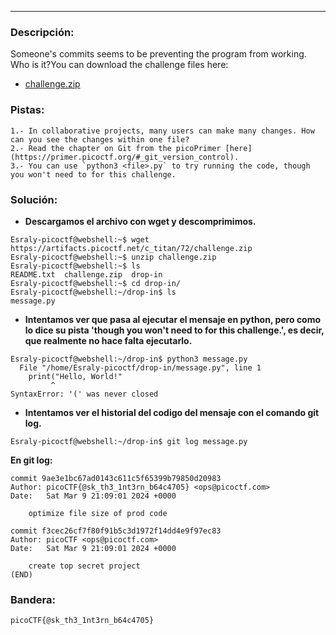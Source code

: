 ---
### Descripción:
Someone's commits seems to be preventing the program from working. Who is it?You can download the challenge files here:

- [challenge.zip](https://artifacts.picoctf.net/c_titan/72/challenge.zip)

### Pistas: 
```
1.- In collaborative projects, many users can make many changes. How can you see the changes within one file?
2.- Read the chapter on Git from the picoPrimer [here](https://primer.picoctf.org/#_git_version_control).
3.- You can use `python3 <file>.py` to try running the code, though you won't need to for this challenge.
```

### Solución:
- **Descargamos el archivo con wget y descomprimimos.**
```
Esraly-picoctf@webshell:~$ wget  https://artifacts.picoctf.net/c_titan/72/challenge.zip
Esraly-picoctf@webshell:~$ unzip challenge.zip 
Esraly-picoctf@webshell:~$ ls
README.txt  challenge.zip  drop-in
Esraly-picoctf@webshell:~$ cd drop-in/
Esraly-picoctf@webshell:~/drop-in$ ls
message.py
```
- **Intentamos ver que pasa al ejecutar el mensaje en python, pero como lo dice su pista 'though you won't need to for this challenge.', es decir, que realmente no hace falta ejecutarlo.**
```
Esraly-picoctf@webshell:~/drop-in$ python3 message.py 
  File "/home/Esraly-picoctf/drop-in/message.py", line 1
    print("Hello, World!"
         ^
SyntaxError: '(' was never closed
```
- **Intentamos ver el historial del codigo del mensaje con el comando git log.**
```
Esraly-picoctf@webshell:~/drop-in$ git log message.py
```
**En git log:**
```
commit 9ae3e1bc67ad0143c611c5f65399b79850d20983
Author: picoCTF{@sk_th3_1nt3rn_b64c4705} <ops@picoctf.com>
Date:   Sat Mar 9 21:09:01 2024 +0000

    optimize file size of prod code

commit f3cec26cf7f80f91b5c3d1972f14dd4e9f97ec83
Author: picoCTF <ops@picoctf.com>
Date:   Sat Mar 9 21:09:01 2024 +0000

    create top secret project
(END)
```

### Bandera:
```
picoCTF{@sk_th3_1nt3rn_b64c4705}
```
